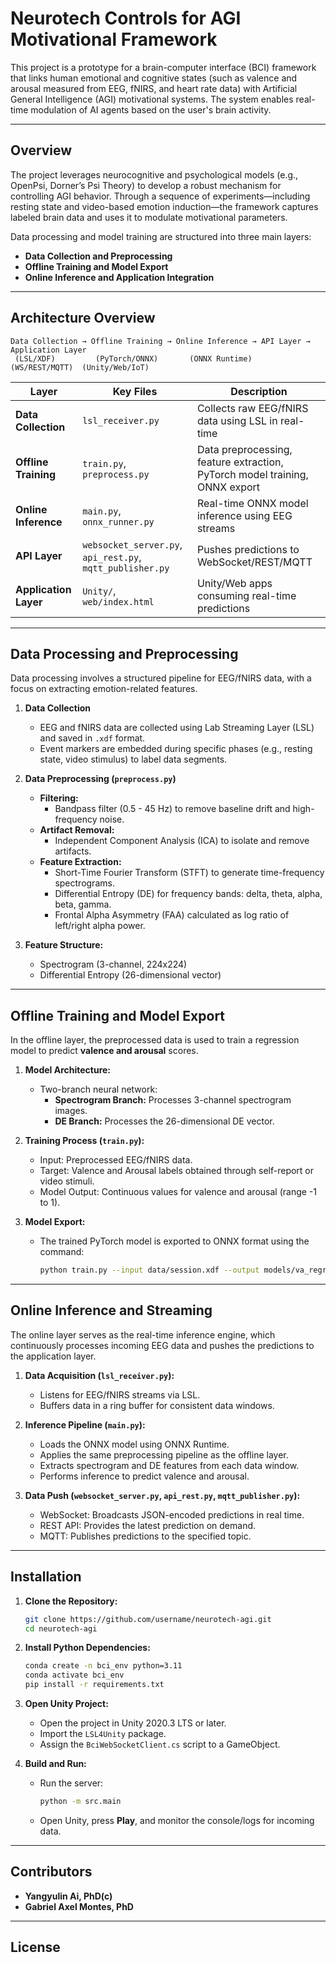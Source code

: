 
# Neurotech Controls for AGI Motivational Framework

This project is a prototype for a brain-computer interface (BCI) framework that links human emotional and cognitive states (such as valence and arousal measured from EEG, fNIRS, and heart rate data) with Artificial General Intelligence (AGI) motivational systems. The system enables real-time modulation of AI agents based on the user's brain activity.

---

## Overview

The project leverages neurocognitive and psychological models (e.g., OpenPsi, Dorner’s Psi Theory) to develop a robust mechanism for controlling AGI behavior. Through a sequence of experiments—including resting state and video-based emotion induction—the framework captures labeled brain data and uses it to modulate motivational parameters.

Data processing and model training are structured into three main layers:

- **Data Collection and Preprocessing**
- **Offline Training and Model Export**
- **Online Inference and Application Integration**

---

## Architecture Overview

```
Data Collection → Offline Training → Online Inference → API Layer → Application Layer
 (LSL/XDF)         (PyTorch/ONNX)       (ONNX Runtime)   (WS/REST/MQTT)  (Unity/Web/IoT)
```

| Layer             | Key Files                          | Description                                      |
|-------------------|-----------------------------------|--------------------------------------------------|
| **Data Collection** | `lsl_receiver.py`                  | Collects raw EEG/fNIRS data using LSL in real-time |
| **Offline Training** | `train.py`, `preprocess.py`       | Data preprocessing, feature extraction, PyTorch model training, ONNX export |
| **Online Inference** | `main.py`, `onnx_runner.py`       | Real-time ONNX model inference using EEG streams |
| **API Layer**      | `websocket_server.py`, `api_rest.py`, `mqtt_publisher.py` | Pushes predictions to WebSocket/REST/MQTT |
| **Application Layer** | `Unity/`, `web/index.html`         | Unity/Web apps consuming real-time predictions  |

---

## Data Processing and Preprocessing

Data processing involves a structured pipeline for EEG/fNIRS data, with a focus on extracting emotion-related features.

1. **Data Collection**
   - EEG and fNIRS data are collected using Lab Streaming Layer (LSL) and saved in `.xdf` format.
   - Event markers are embedded during specific phases (e.g., resting state, video stimulus) to label data segments.

2. **Data Preprocessing (`preprocess.py`)**
   - **Filtering:** 
     - Bandpass filter (0.5 - 45 Hz) to remove baseline drift and high-frequency noise.
   - **Artifact Removal:** 
     - Independent Component Analysis (ICA) to isolate and remove artifacts.
   - **Feature Extraction:**
     - Short-Time Fourier Transform (STFT) to generate time-frequency spectrograms.
     - Differential Entropy (DE) for frequency bands: delta, theta, alpha, beta, gamma.
     - Frontal Alpha Asymmetry (FAA) calculated as log ratio of left/right alpha power.

3. **Feature Structure:**
   - Spectrogram (3-channel, 224x224)
   - Differential Entropy (26-dimensional vector)

---

## Offline Training and Model Export

In the offline layer, the preprocessed data is used to train a regression model to predict **valence and arousal** scores.

1. **Model Architecture:**
   - Two-branch neural network:
     - **Spectrogram Branch:** Processes 3-channel spectrogram images.
     - **DE Branch:** Processes the 26-dimensional DE vector.

2. **Training Process (`train.py`):**
   - Input: Preprocessed EEG/fNIRS data.
   - Target: Valence and Arousal labels obtained through self-report or video stimuli.
   - Model Output: Continuous values for valence and arousal (range -1 to 1).

3. **Model Export:**
   - The trained PyTorch model is exported to ONNX format using the command:

     ```bash
     python train.py --input data/session.xdf --output models/va_regressor.onnx
     ```

---

## Online Inference and Streaming

The online layer serves as the real-time inference engine, which continuously processes incoming EEG data and pushes the predictions to the application layer.

1. **Data Acquisition (`lsl_receiver.py`):**
   - Listens for EEG/fNIRS streams via LSL.
   - Buffers data in a ring buffer for consistent data windows.

2. **Inference Pipeline (`main.py`):**
   - Loads the ONNX model using ONNX Runtime.
   - Applies the same preprocessing pipeline as the offline layer.
   - Extracts spectrogram and DE features from each data window.
   - Performs inference to predict valence and arousal.

3. **Data Push (`websocket_server.py`, `api_rest.py`, `mqtt_publisher.py`):**
   - WebSocket: Broadcasts JSON-encoded predictions in real time.
   - REST API: Provides the latest prediction on demand.
   - MQTT: Publishes predictions to the specified topic.

---

## Installation

1. **Clone the Repository:**

   ```bash
   git clone https://github.com/username/neurotech-agi.git
   cd neurotech-agi
   ```

2. **Install Python Dependencies:**

   ```bash
   conda create -n bci_env python=3.11
   conda activate bci_env
   pip install -r requirements.txt
   ```

3. **Open Unity Project:**
   - Open the project in Unity 2020.3 LTS or later.
   - Import the `LSL4Unity` package.
   - Assign the `BciWebSocketClient.cs` script to a GameObject.

4. **Build and Run:**
   - Run the server:

     ```bash
     python -m src.main
     ```

   - Open Unity, press **Play**, and monitor the console/logs for incoming data.

---

## Contributors

- **Yangyulin Ai, PhD(c)**
- **Gabriel Axel Montes, PhD**

---

## License



